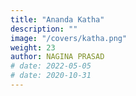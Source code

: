 ```yaml
---
title: "Ananda Katha"
description: ""
image: "/covers/katha.png"
weight: 23
author: NAGINA PRASAD
# date: 2022-05-05
# date: 2020-10-31
---
```


